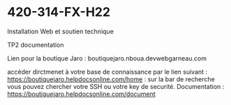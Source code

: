 # 420-314-FX-H22
Installation Web et soutien technique

TP2 documentation

Lien pour la boutique Jaro : boutiquejaro.nboua.devwebgarneau.com

accéder dirctmenet à votre base de connaissance par le lien suivant : https://boutiquejaro.helpdocsonline.com/home : sur la bar de recherche vous pouvez chercher votre SSH ou votre key de securité. 
Documentation : https://boutiquejaro.helpdocsonline.com/document
